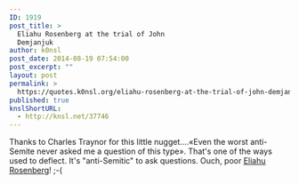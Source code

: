 ```yaml
---
ID: 1919
post_title: >
  Eliahu Rosenberg at the trial of John
  Demjanjuk
author: k0nsl
post_date: 2014-08-19 07:54:00
post_excerpt: ""
layout: post
permalink: >
  https://quotes.k0nsl.org/eliahu-rosenberg-at-the-trial-of-john-demjanjuk.html
published: true
knslShortURL:
  - http://knsl.net/37746
---
```

Thanks to Charles Traynor for this little nugget....«Even the worst anti-Semite never asked me a question of this type». That's one of the ways used to deflect. It's "anti-Semitic" to ask questions. Ouch, poor <a href="http://codoh.com/library/document/649/" target="_blank">Eliahu Rosenberg</a>! ;-(